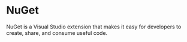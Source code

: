 # NuGet
NuGet is a Visual Studio extension that makes it easy for developers to create, share, and consume useful code.
